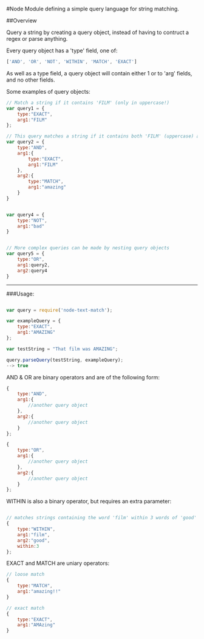 #Node Module defining a simple query language for string matching.

##Overview

Query a string by creating a query object, instead of having to contruct a regex or parse anything.

Every query object has a 'type' field, one of:
```javascript
['AND', 'OR', 'NOT', 'WITHIN', 'MATCH', 'EXACT']
```

As well as a type field, a query object will contain either 1 or to 'arg' fields, and no other fields.

Some examples of query objects:
```javascript
// Match a string if it contains 'FILM' (only in uppercase!)
var query1 = {
	type:"EXACT",
	arg1:"FILM"
};

// This query matches a string if it contains both 'FILM' (uppercase) and 'amazing' (any case)
var query2 = {
	type:"AND",
	arg1:{
		type:"EXACT",
		arg1:"FILM"
	},
	arg2:{
		type:"MATCH",
		arg1:"amazing"
	}
}


var query4 = {
	type:"NOT",
	arg1:"bad"
}


// More complex queries can be made by nesting query objects
var query5 = {
	type:"OR",
	arg1:query2,
	arg2:query4
}
```

---------------------

###Usage:
```javascript

var query = require('node-text-match');

var exampleQuery = {
	type:"EXACT",
	arg1:"AMAZING"
};

var testString = "That film was AMAZING";

query.parseQuery(testString, exampleQuery);
--> true


```



AND & OR are binary operators and are of the following form:

```javascript
{
	type:"AND",
	arg1:{
		//another query object
	},
	arg2:{
		//another query object
	}
};

{
	type:"OR",
	arg1:{
		//another query object
	},
	arg2:{
		//another query object
	}
};

```

WITHIN is also a binary operator, but requires an extra parameter:
```javascript

// matches strings containing the word 'film' within 3 words of 'good'
{
	type:"WITHIN",
	arg1:"film",
	arg2:"good",
	within:3
};
```

EXACT and MATCH are uniary operators:

```javascript
// loose match
{
	type:"MATCH",
	arg1:"amazing!!"
}

// exact match
{
	type:"EXACT",
	arg1:"AMAzing"
}
```